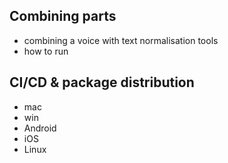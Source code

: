 
## Combining parts

- combining a voice with text normalisation tools
- how to run

## CI/CD & package distribution

- mac
- win
- Android
- iOS
- Linux

